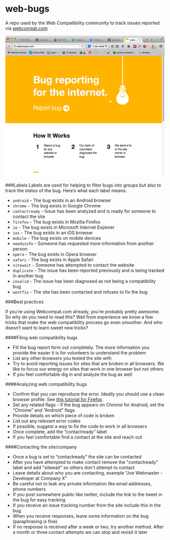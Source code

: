 web-bugs
========

A repo used by the Web Compatibility community to track issues reported via [webcompat.com](http://webcompat.com)

![Screenshot of webcompat.com](screenie.png)


###Labels
Labels are used for helping to filter bugs into groups but also to track the status of the bug. Here’s what each label means:

- `android` - The bug exists in an Android browser
- `chrome` - The bug exists in Google Chrome
- `contactready` - Issue has been analyzed and is ready for someone to contact the site
- `firefox` - The bug exists in Mozilla Firefox
- `ie` - The bug exists in Microsoft Internet Explorer
- `ios` - The bug exists in an iOS browser
- `mobile` - The bug exists on mobile devices
- `needsinfo` - Someone has requested more information from another person
- `opera` - The bug exists in Opera browser
- `safari` - The bug exists in Apple Safari
- `sitewait` - Someone has attempted to contact the website
- `duplicate` - The issue has been reported previously and is being tracked in another bug
- `invalid` - The issue has been diagnosed as not being a compatibility bug
- `wontfix` - The site has been contacted and refuses to fix the bug


###Best practices

If you’re using Webcompat.com already, you’re probably pretty awesome. So why do you need to read this? Well from experience we know a few tricks that make the web compatibility process go even smoother. And who doesn’t want to learn sweet new tricks?

####Filing web compatibility bugs
- Fill the bug report form out completely. The more information you provide the easier it is for volunteers to understand the problem
- List any other browsers you tested the site with
- Try to avoid reporting issues for sites that are broken in all browsers. We like to focus our energy on sites that work in one browser but not others
- If you feel comfortable dig in and analyze the bug as well

####Analyzing web compatibility bugs
- Confirm that you can reproduce the error. Ideally you should use a clean browser profile. See [this tutorial for Firefox](http://www.otsukare.info/2014/11/12/configure-webcompat-browser).
- Set any related flags - if the bug appears on Chrome for Android, set the “Chrome” and “Android” flags
- Provide details on which piece of code is broken
- List out any relevant error codes
- If possible, suggest a way to fix the code to work in all browsers
- Once complete, add the “contactready” label
- If you feel comfortable find a contact at the site and reach out

####Contacting the site/company
- Once a bug is set to “contactready” the site can be contacted
- After you have attempted to make contact remove the "contactready" label and add "sitewait" so others don't attempt to contact
- Leave details about who you are contacting, example “Joe Webmaster - Developer at Company X”
- Be careful not to leak any private information like email addresses, phone numbers
- If you post somewhere public like twitter, include the link to the tweet in the bug for easy tracking
- If you receive an issue tracking number from the site include this in the bug
- When you receive responses, leave some information on the bug (paraphrasing is fine)
- If no response is received after a week or two, try another method. After a month or three contact attempts we can stop and revisit it later
